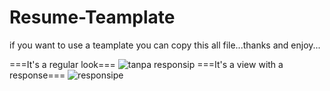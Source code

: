 # Resume-Teamplate
if you want to use a teamplate you can copy this all file...thanks and enjoy...

===It's a regular look===
![tanpa responsip](https://user-images.githubusercontent.com/85662790/204710826-fca298d9-e103-406c-95f0-e3f636a4827a.png)
===It's a view with a response===
![responsipe](https://user-images.githubusercontent.com/85662790/204710988-15aa66bc-efc9-43de-bbb9-eba651f22251.png)

